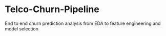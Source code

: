 # Telco-Churn-Pipeline
End to end churn prediction analysis from EDA to feature engineering and model selection
